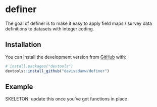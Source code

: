 
<!-- README.md is generated from README.Rmd. Please edit that file -->

# definer

<!-- badges: start -->

<!-- badges: end -->

The goal of definer is to make it easy to apply field maps / survey data
definitions to datasets with integer coding.

## Installation

You can install the development version from
[GitHub](https://github.com/) with:

``` r
# install.packages("devtools")
devtools::install_github("davisadamw/definer")
```

## Example

SKELETON: update this once you’ve got functions in place
